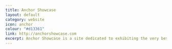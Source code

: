 ```yaml
---
title: Anchor Showcase
layout: default
category: website
icon: anchor
colour: "#d13361"
link: http://anchorshowcase.com
excerpt: Anchor Showcase is a site dedicated to exhibiting the very best sites using Anchor CMS
---
```

